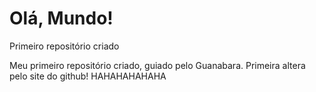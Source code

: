 # Olá, Mundo!
 Primeiro repositório criado

 Meu primeiro repositório criado, guiado pelo Guanabara.
Primeira altera pelo site do github! HAHAHAHAHAHA
